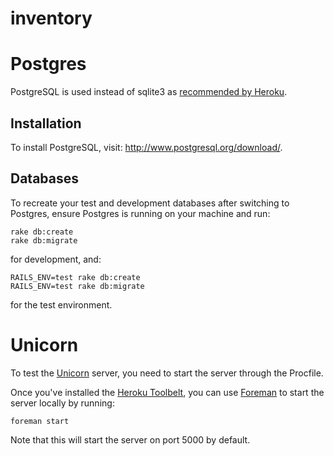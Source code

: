 inventory
=========


Postgres
========

PostgreSQL is used instead of sqlite3 as [recommended by Heroku](https://devcenter.heroku.com/articles/getting-started-with-rails3#write-your-app).

Installation
------------

To install PostgreSQL, visit: http://www.postgresql.org/download/.

Databases
---------

To recreate your test and development databases after switching to Postgres, ensure Postgres is running on your machine and run:

```
rake db:create
rake db:migrate
```

for development, and:

```
RAILS_ENV=test rake db:create
RAILS_ENV=test rake db:migrate
```

for the test environment.

Unicorn
=======

To test the [Unicorn](http://unicorn.bogomips.org/) server, you need to start the server through the Procfile.

Once you've installed the [Heroku Toolbelt](https://toolbelt.heroku.com/), you can use [Foreman](https://github.com/ddollar/foreman) to start the server locally by running:

```
foreman start
```

Note that this will start the server on port 5000 by default.


